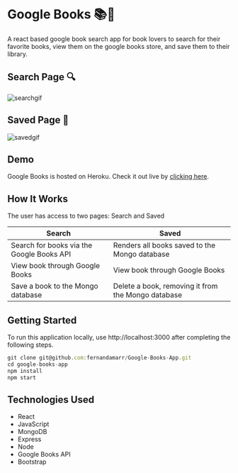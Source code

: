 # Google Books 📚🚀

A react based google book search app for book lovers to search for their favorite books, view them on the google books store, and save them to their library.

## Search Page 🔍

![searchgif](/images/SearchPage.gif)

## Saved Page 💾

![savedgif](/images/SavedPage.gif)

## Demo

Google Books is hosted on Heroku. Check it out live by [clicking here]().

## How It Works

The user has access to two pages: Search and Saved

| Search                                    | Saved                                              |
| ----------------------------------------- | -------------------------------------------------- |
| Search for books via the Google Books API | Renders all books saved to the Mongo database      |
| View book through Google Books            | View book through Google Books                     |
| Save a book to the Mongo database         | Delete a book, removing it from the Mongo database |

## Getting Started

To run this application locally, use http://localhost:3000 after completing the following steps.

```js
git clone git@github.com:fernandamarr/Google-Books-App.git
cd google-books-app
npm install
npm start
```

## Technologies Used

- React
- JavaScript
- MongoDB
- Express
- Node
- Google Books API
- Bootstrap
